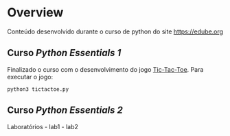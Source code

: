 # Overview

Conteúdo desenvolvido durante o curso de python do site https://edube.org

## Curso _Python Essentials 1_

Finalizado o curso com o desenvolvimento do jogo [Tic-Tac-Toe](./essential1/tictactoe.py).
Para executar o jogo:
```
python3 tictactoe.py
```

## Curso _Python Essentials 2_

Laboratórios
    - lab1
    - lab2


